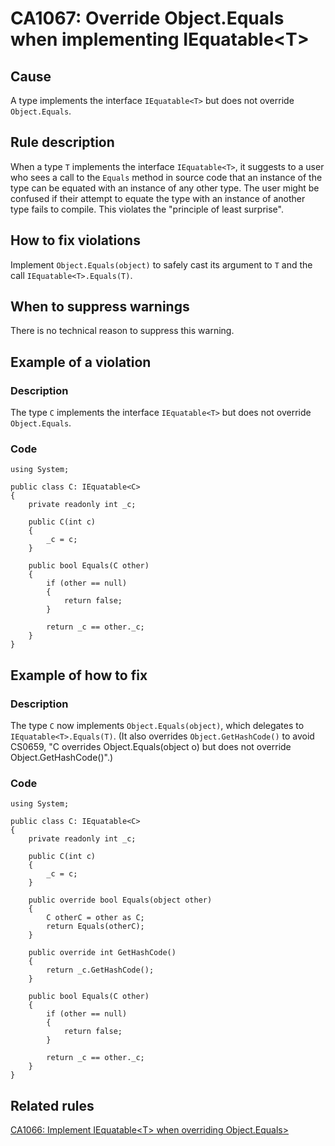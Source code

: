 # CA1067: Override Object.Equals when implementing IEquatable<T\>

## Cause
A type implements the interface `IEquatable<T>` but does not override `Object.Equals`.

## Rule description
When a type `T` implements the interface `IEquatable<T>`, it suggests to a user who sees a call to the `Equals` method in source code that an instance of the type can be equated with an instance of any other type. The user might be confused if their attempt to equate the type with an instance of another type fails to compile. This violates the "principle of least surprise".

## How to fix violations
Implement `Object.Equals(object)` to safely cast its argument to `T` and the call `IEquatable<T>.Equals(T)`.

## When to suppress warnings
There is no technical reason to suppress this warning.

## Example of a violation

### Description
The type `C` implements the interface `IEquatable<T>` but does not override `Object.Equals`.

### Code

    using System;

    public class C: IEquatable<C>
    {
        private readonly int _c;

        public C(int c)
        {
            _c = c;
        }

        public bool Equals(C other)
        {
            if (other == null)
            {
                return false;
            }

            return _c == other._c;
        }
    }

## Example of how to fix

### Description
The type `C` now implements `Object.Equals(object)`, which delegates to `IEquatable<T>.Equals(T)`. (It also overrides `Object.GetHashCode()` to avoid CS0659, "C overrides Object.Equals(object o) but does not override Object.GetHashCode()".)

### Code

    using System;

    public class C: IEquatable<C>
    {
        private readonly int _c;

        public C(int c)
        {
            _c = c;
        }

        public override bool Equals(object other)
        {
            C otherC = other as C;
            return Equals(otherC);
        }

        public override int GetHashCode()
        {
            return _c.GetHashCode();
        }

        public bool Equals(C other)
        {
            if (other == null)
            {
                return false;
            }

            return _c == other._c;
        }
    }

## Related rules

[CA1066: Implement IEquatable<T\> when overriding Object.Equals>](https://github.com/dotnet/roslyn-analyzers/blob/master/docs/reference/CA1066_ImplementIEquatableOfTWhenOverridingObjectEquals.md)